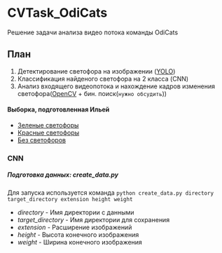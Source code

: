 # CVTask_OdiCats
Решение задачи анализа видео потока команды OdiCats

## План
  1. Детектирование светофора на изображении ([YOLO](https://pjreddie.com/darknet/yolo/))
  2. Классификация найденого светофора на 2 класса (CNN)
  3. Анализ входящего видеопотока и нахождение кадров изменения светофора([OpenCV](http://opencv.org/) + бин. поиск(`нужно обсудить`))



#### Выборка, подготовленная Ильей
  * [Зеленые светофоры](https://drive.google.com/drive/folders/0B3fRcmqWqN0sczA5T2VkTlgwZ0U)
  * [Красные светофоры](https://drive.google.com/drive/folders/0B3fRcmqWqN0sQzJLWnYtaGtvd3c)
  * [Без светофоров](https://drive.google.com/drive/folders/0B3fRcmqWqN0sN3Zkem5kdjZFRVU)


### CNN
##### Подготовка данных: create_data.py
Для запуска используется команда `python create_data.py directory target_directory extension height weight`
* *directory* - Имя директории с данными
* *target_directory* - Имя директории для сохранения
* *extension* - Расширение изображений
* *height* - Высота конечного изображения
* *weight* - Ширина конечного изображения

